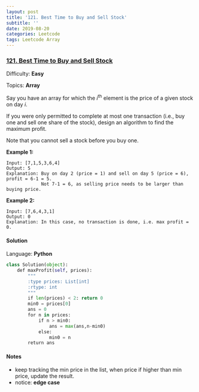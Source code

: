 ```yaml
---
layout: post
title: '121. Best Time to Buy and Sell Stock'
subtitle: ''
date: 2019-08-20
categories: Leetcode
tags: Leetcode Array
---
```

### [121\. Best Time to Buy and Sell Stock](https://leetcode.com/problems/best-time-to-buy-and-sell-stock/)

Difficulty: **Easy**

Topics: **Array**

Say you have an array for which the _i_<sup>th</sup> element is the price of a given stock on day _i_.

If you were only permitted to complete at most one transaction (i.e., buy one and sell one share of the stock), design an algorithm to find the maximum profit.

Note that you cannot sell a stock before you buy one.

**Example 1:**

```
Input: [7,1,5,3,6,4]
Output: 5
Explanation: Buy on day 2 (price = 1) and sell on day 5 (price = 6), profit = 6-1 = 5.
             Not 7-1 = 6, as selling price needs to be larger than buying price.
```

**Example 2:**

```
Input: [7,6,4,3,1]
Output: 0
Explanation: In this case, no transaction is done, i.e. max profit = 0.
```


#### Solution

Language: **Python**

```python
class Solution(object):
    def maxProfit(self, prices):
        """
        :type prices: List[int]
        :rtype: int
        """
        if len(prices) < 2: return 0
        min0 = prices[0]
        ans = 0
        for n in prices:
            if n > min0:
                ans = max(ans,n-min0)
            else:
                min0 = n
        return ans
```

#### Notes
- keep tracking the min price in the list, when price if higher than min price, update the result.
- notice: **edge case**